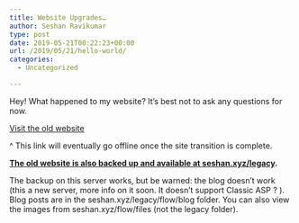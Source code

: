 ```yaml
---
title: Website Upgrades…
author: Seshan Ravikumar
type: post
date: 2019-05-21T00:22:23+00:00
url: /2019/05/21/hello-world/
categories:
  - Uncategorized

---
```

Hey! What happened to my website? It&#8217;s best not to ask any questions for now.

<div class="wp-block-button">
  <a class="wp-block-button__link has-background has-pale-pink-background-color" href="http://ec2-52-60-180-208.ca-central-1.compute.amazonaws.com">Visit the old website</a>
</div>

^ This link will eventually go offline once the site transition is complete.

**[The old website is also backed up and available at seshan.xyz/legacy][1].** 

The backup on this server works, but be warned: the blog doesn&#8217;t work (this a new server, more info on it soon. It doesn&#8217;t support Classic ASP ? ). Blog posts are in the seshan.xyz/legacy/flow/blog folder. You can also view the images from seshan.xyz/flow/files (not the legacy folder).

 [1]: http://seshan.xyz/legacy